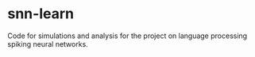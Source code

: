 # snn-learn
Code for simulations and analysis for the project on language processing spiking neural networks.
